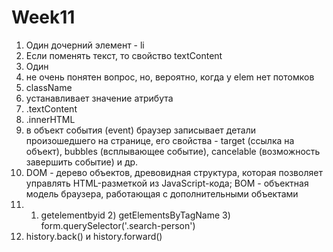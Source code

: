 # Week11

1. Один дочерний элемент - li
2. Если поменять текст, то свойство textContent
3. Один 
4. не очень понятен вопрос, но, вероятно, когда у elem нет потомков 
5. className
6. устанавливает значение атрибута 
7. .textContent
8. .innerHTML
9. в объект события (event) браузер записывает детали произошедшего на странице, его свойства - target (ссылка на объект), bubbles (всплывающее событие), cancelable (возможность завершить событие) и др.
10. DOM - дерево объектов, древовидная структура, которая позволяет управлять HTML-разметкой из JavaScript-кода; BOM - объектная модель браузера, работающая с дополнительными объектами 
11. 1) getelementbyid 2) getElementsByTagName 3) form.querySelector('.search-person')
12. history.back() и history.forward()
